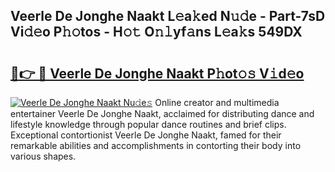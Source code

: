 ## Veerle De Jonghe Naakt L𝚎a𝚔ed N𝚞𝚍e - Part-7sD Vi𝚍𝚎o P𝚑𝚘tos - H𝚘𝚝 O𝚗𝚕yf𝚊ns L𝚎a𝚔s 549DX

# <h2><a href="http://kf80a0c.oniu.top/?m=Veerle+De+Jonghe+Naakt">🔗👉 🔴 Veerle De Jonghe Naakt P𝚑ot𝚘𝚜 V𝚒d𝚎o</a></h2>

[![Veerle De Jonghe Naakt Nu𝚍e𝚜](https://i.imgur.com/0qMVB7G.gif)](http://kf80a0c.oniu.top/?m=Veerle+De+Jonghe+Naakt)
Online creator and multimedia entertainer Veerle De Jonghe Naakt, acclaimed for distributing dance and lifestyle knowledge through popular dance routines and brief clips. Exceptional contortionist Veerle De Jonghe Naakt, famed for their remarkable abilities and accomplishments in contorting their body into various shapes.  
